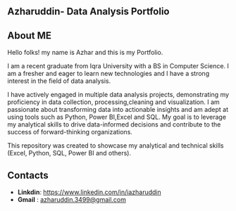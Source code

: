 ## Azharuddin- Data Analysis Portfolio

## About ME
Hello folks! my name is Azhar and this is my Portfolio.

I am a recent graduate from Iqra University with a BS in Computer Science. I am a fresher and eager to learn new technologies and I have a strong interest in the field of data analysis.

I have actively engaged in multiple data analysis projects, demonstrating my proficiency in data collection, processing,cleaning and visualization.
I am passionate about transforming data into actionable insights and am adept at using tools such as Python, Power BI,Excel and SQL. My goal is to leverage my analytical skills to drive data-informed decisions and contribute to the success of forward-thinking organizations.

This repository was created to showcase my analytical and technical skills (Excel, Python, SQL, Power BI and others).


## Contacts

* **Linkdin**: https://www.linkedin.com/in/iazharuddin
* **Gmail** : azharuddin.3499@gmail.com


